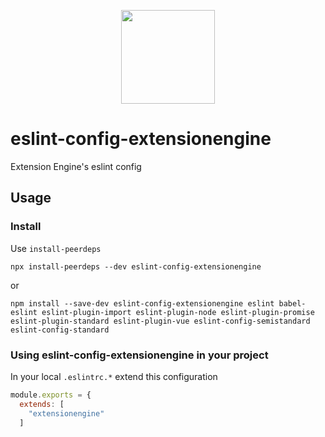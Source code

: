 
<p align="center">
  <a href="#">
    <img width="150"src="https://extensionengine.com/wp-content/uploads/2019/05/ee-logo_vector_white.svg">
  </a>
</p>

# eslint-config-extensionengine
Extension Engine's eslint config

## Usage

### Install

Use `install-peerdeps`

```
npx install-peerdeps --dev eslint-config-extensionengine
```
or 
```
npm install --save-dev eslint-config-extensionengine eslint babel-eslint eslint-plugin-import eslint-plugin-node eslint-plugin-promise eslint-plugin-standard eslint-plugin-vue eslint-config-semistandard eslint-config-standard
```

### Using eslint-config-extensionengine in your project
In your local `.eslintrc.*` extend this configuration

```js
module.exports = {
  extends: [
    "extensionengine"
  ]
```
